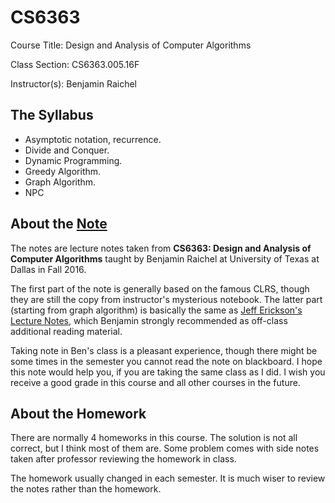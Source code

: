 
# CS6363

Course Title: Design and Analysis of Computer Algorithms

Class Section: CS6363.005.16F

Instructor(s): Benjamin Raichel

## The Syllabus
* Asymptotic  notation, recurrence.
* Divide and Conquer.
* Dynamic Programming.
* Greedy Algorithm.
* Graph Algorithm.
* NPC

## About the [Note](./notes/notes.pdf)
The notes are lecture notes taken from **CS6363: Design and Analysis of Computer Algorithms** taught by Benjamin Raichel
at University of Texas at Dallas in Fall 2016.

The first part of the note is generally based on the famous CLRS, though they are still the copy from instructor's mysterious notebook.
The latter part (starting from graph algorithm) is basically the same as
[Jeff Erickson's Lecture Notes](http://jeffe.cs.illinois.edu/teaching/algorithms/),
which Benjamin strongly recommended as off-class additional reading material.

Taking note in Ben's class is a pleasant experience, though there might be some times
in the semester you cannot read the note on blackboard.
I hope this note would help you, if you are taking the same class as I did.
I wish you receive a good grade in this course and all other courses in the future.


## About the Homework
There are normally 4 homeworks in this course. The solution is not all correct,
but I think most of them are. Some problem comes with side notes taken after professor reviewing
the homework in class.

The homework usually changed in each semester. It is much wiser to review the notes rather than the homework.
